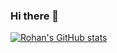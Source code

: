 ### Hi there 👋

[![Rohan's GitHub stats](https://github-readme-stats.vercel.app/api?username=RohanPoojary1107&count_private=true&show_icons=true&include_all_commits=true&theme=algolia)](https://github.com/anuraghazra/github-readme-stats)


<!--
**RohanPoojary1107/RohanPoojary1107** is a ✨ _special_ ✨ repository because its `README.md` (this file) appears on your GitHub profile.

Here are some ideas to get you started:

- 🔭 I’m currently working on ...
- 🌱 I’m currently learning ...
- 👯 I’m looking to collaborate on ...
- 🤔 I’m looking for help with ...
- 💬 Ask me about ...
- 📫 How to reach me: ...
- 😄 Pronouns: ...
- ⚡ Fun fact: ...
-->
